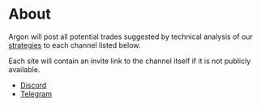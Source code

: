 # About

Argon will post all potential trades suggested by technical analysis of our [strategies](../strategies/index.md) to each channel listed below.

Each site will contain an invite link to the channel itself if it is not publicly available.

* [Discord](Discord.md)
* [Telegram](Telegram.md)
